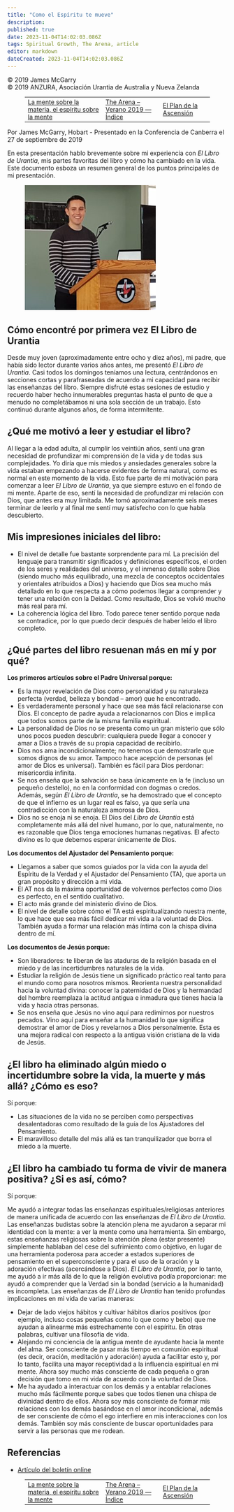 ```yaml
---
title: "Como el Espíritu te mueve"
description: 
published: true
date: 2023-11-04T14:02:03.086Z
tags: Spiritual Growth, The Arena, article
editor: markdown
dateCreated: 2023-11-04T14:02:03.086Z
---
```


<p class="v-card v-sheet theme--light grey lighten-3 px-2">© 2019 James McGarry<br>© 2019 ANZURA, Asociación Urantia de Australia y Nueva Zelanda</p>
<figure class="table chapter-navigator">
  <table>
    <tbody>
      <tr>
        <td>
        <a href="/es/article/Julian_McGarry/Mind_Over_Matter_Spirit_Over_Mind">
          <span class="mdi mdi-arrow-left-drop-circle"></span><span class="pl-2">La mente sobre la materia, el espíritu sobre la mente</span>
        </a>
        </td>
        <td>
        <a href="/es/index/articles_arena#the-arena-verano-2019">
          <span class="mdi mdi-book-open-variant"></span><span class="pl-2">The Arena – Verano 2019 — Índice</span>
        </a>
        </td>
        <td>
        <a href="/es/article/Daniel_Swadling/The_Ascension_Plan">
          <span class="pr-2">El Plan de la Ascensión</span><span class="mdi mdi-arrow-right-drop-circle"></span>
        </a>
        </td>
      </tr>
    </tbody>
  </table>
</figure>



Por James McGarry, Hobart - Presentado en la Conferencia de Canberra el 27 de septiembre de 2019

En esta presentación hablo brevemente sobre mi experiencia con _El Libro de Urantia_, mis partes favoritas del libro y cómo ha cambiado en la vida. Este documento esboza un resumen general de los puntos principales de mi presentación.

<figure id="Figure_1" class="image urantiapedia">
<img src="/image/article/The_Arena/James-McGarry-300x286.jpg" alt="James McGarry">
</figure>

## Cómo encontré por primera vez El Libro de Urantia

Desde muy joven (aproximadamente entre ocho y diez años), mi padre, que había sido lector durante varios años antes, me presentó _El Libro de Urantia_. Casi todos los domingos teníamos una lectura, centrándonos en secciones cortas y parafraseadas de acuerdo a mi capacidad para recibir las enseñanzas del libro. Siempre disfruté estas sesiones de estudio y recuerdo haber hecho innumerables preguntas hasta el punto de que a menudo no completábamos ni una sola sección de un trabajo. Esto continuó durante algunos años, de forma intermitente.

## ¿Qué me motivó a leer y estudiar el libro?

Al llegar a la edad adulta, al cumplir los veintiún años, sentí una gran necesidad de profundizar mi comprensión de la vida y de todas sus complejidades. Yo diría que mis miedos y ansiedades generales sobre la vida estaban empezando a hacerse evidentes de forma natural, como es normal en este momento de la vida. Esto fue parte de mi motivación para comenzar a leer _El Libro de Urantia_, ya que siempre estuvo en el fondo de mi mente. Aparte de eso, sentí la necesidad de profundizar mi relación con Dios, que antes era muy limitada. Me tomó aproximadamente seis meses terminar de leerlo y al final me sentí muy satisfecho con lo que había descubierto.

## Mis impresiones iniciales del libro:

- El nivel de detalle fue bastante sorprendente para mí. La precisión del lenguaje para transmitir significados y definiciones específicos, el orden de los seres y realidades del universo, y el inmenso detalle sobre Dios (siendo mucho más equilibrado, una mezcla de conceptos occidentales y orientales atribuidos a Dios) y haciendo que Dios sea mucho más detallado en lo que respecta a a cómo podemos llegar a comprender y tener una relación con la Deidad. Como resultado, Dios se volvió mucho más real para mí.
- La coherencia lógica del libro. Todo parece tener sentido porque nada se contradice, por lo que puedo decir después de haber leído el libro completo.

## ¿Qué partes del libro resuenan más en mí y por qué?

**Los primeros artículos sobre el Padre Universal porque:**

- Es la mayor revelación de Dios como personalidad y su naturaleza perfecta (verdad, belleza y bondad – amor) que he encontrado.
- Es verdaderamente personal y hace que sea más fácil relacionarse con Dios. El concepto de padre ayuda a relacionarnos con Dios e implica que todos somos parte de la misma familia espiritual.
- La personalidad de Dios no se presenta como un gran misterio que sólo unos pocos pueden descubrir: cualquiera puede llegar a conocer y amar a Dios a través de su propia capacidad de recibirlo.
- Dios nos ama incondicionalmente; no tenemos que demostrarle que somos dignos de su amor. Tampoco hace acepción de personas (el amor de Dios es universal). También es fácil para Dios perdonar: misericordia infinita.
- Se nos enseña que la salvación se basa únicamente en la fe (incluso un pequeño destello), no en la conformidad con dogmas o credos. Además, según _El Libro de Urantia_, se ha demostrado que el concepto de que el infierno es un lugar real es falso, ya que sería una contradicción con la naturaleza amorosa de Dios.
- Dios no se enoja ni se enoja. El Dios del _Libro de Urantia_ está completamente más allá del nivel humano, por lo que, naturalmente, no es razonable que Dios tenga emociones humanas negativas. El afecto divino es lo que debemos esperar únicamente de Dios.

**Los documentos del Ajustador del Pensamiento porque:**

- Llegamos a saber que somos guiados por la vida con la ayuda del Espíritu de la Verdad y el Ajustador del Pensamiento (TA), que aporta un gran propósito y dirección a mi vida.
- El AT nos da la máxima oportunidad de volvernos perfectos como Dios es perfecto, en el sentido cualitativo.
- El acto más grande del ministerio divino de Dios.
- El nivel de detalle sobre cómo el TA está espiritualizando nuestra mente, lo que hace que sea más fácil dedicar mi vida a la voluntad de Dios. También ayuda a formar una relación más íntima con la chispa divina dentro de mí.

**Los documentos de Jesús porque:**

- Son liberadores: te liberan de las ataduras de la religión basada en el miedo y de las incertidumbres naturales de la vida.
- Estudiar la religión de Jesús tiene un significado práctico real tanto para el mundo como para nosotros mismos. Reorienta nuestra personalidad hacia la voluntad divina: conocer la paternidad de Dios y la hermandad del hombre reemplaza la actitud antigua e inmadura que tienes hacia la vida y hacia otras personas.
- Se nos enseña que Jesús no vino aquí para redimirnos por nuestros pecados. Vino aquí para enseñar a la humanidad lo que significa demostrar el amor de Dios y revelarnos a Dios personalmente. Esta es una mejora radical con respecto a la antigua visión cristiana de la vida de Jesús.

## ¿El libro ha eliminado algún miedo o incertidumbre sobre la vida, la muerte y más allá? ¿Cómo es eso?

Sí porque:

- Las situaciones de la vida no se perciben como perspectivas desalentadoras como resultado de la guía de los Ajustadores del Pensamiento.
- El maravilloso detalle del más allá es tan tranquilizador que borra el miedo a la muerte.

## ¿El libro ha cambiado tu forma de vivir de manera positiva? ¿Si es así, cómo?

Sí porque:

Me ayudó a integrar todas las enseñanzas espirituales/religiosas anteriores de manera unificada de acuerdo con las enseñanzas de _El Libro de Urantia_. Las enseñanzas budistas sobre la atención plena me ayudaron a separar mi identidad con la mente: a ver la mente como una herramienta. Sin embargo, estas enseñanzas religiosas sobre la atención plena (estar presente) simplemente hablaban del cese del sufrimiento como objetivo, en lugar de una herramienta poderosa para acceder a estados superiores de pensamiento en el superconsciente y para el uso de la oración y la adoración efectivas (acercándose a Dios). _El Libro de Urantia_, por lo tanto, me ayudó a ir más allá de lo que la religión evolutiva podía proporcionar: me ayudó a comprender que la Verdad sin la bondad (servicio a la humanidad) es incompleta. Las enseñanzas de _El Libro de Urantia_ han tenido profundas implicaciones en mi vida de varias maneras:

- Dejar de lado viejos hábitos y cultivar hábitos diarios positivos (por ejemplo, incluso cosas pequeñas como lo que como y bebo) que me ayudan a alinearme más estrechamente con el espíritu. En otras palabras, cultivar una filosofía de vida.
- Alejando mi conciencia de la antigua mente de ayudante hacia la mente del alma. Ser consciente de pasar más tiempo en comunión espiritual (es decir, oración, meditación y adoración) ayuda a facilitar esto y, por lo tanto, facilita una mayor receptividad a la influencia espiritual en mi mente. Ahora soy mucho más consciente de cada pequeña o gran decisión que tomo en mi vida de acuerdo con la voluntad de Dios.
- Me ha ayudado a interactuar con los demás y a entablar relaciones mucho más fácilmente porque sabes que todos tienen una chispa de divinidad dentro de ellos. Ahora soy más consciente de formar mis relaciones con los demás basándose en el amor incondicional, además de ser consciente de cómo el ego interfiere en mis interacciones con los demás. También soy más consciente de buscar oportunidades para servir a las personas que me rodean.

## Referencias

- [Artículo del boletín online](https://anzura.urantia-association.org/2019/09/27/as-spirit-moves-you)



<figure class="table chapter-navigator">
  <table>
    <tbody>
      <tr>
        <td>
        <a href="/es/article/Julian_McGarry/Mind_Over_Matter_Spirit_Over_Mind">
          <span class="mdi mdi-arrow-left-drop-circle"></span><span class="pl-2">La mente sobre la materia, el espíritu sobre la mente</span>
        </a>
        </td>
        <td>
        <a href="/es/index/articles_arena#the-arena-verano-2019">
          <span class="mdi mdi-book-open-variant"></span><span class="pl-2">The Arena – Verano 2019 — Índice</span>
        </a>
        </td>
        <td>
        <a href="/es/article/Daniel_Swadling/The_Ascension_Plan">
          <span class="pr-2">El Plan de la Ascensión</span><span class="mdi mdi-arrow-right-drop-circle"></span>
        </a>
        </td>
      </tr>
    </tbody>
  </table>
</figure>
